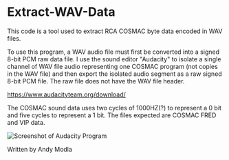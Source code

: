 # Extract-WAV-Data
This code is a tool used to extract RCA COSMAC byte data encoded in WAV files.

To use this program, a WAV audio file must first be converted into a signed 8-bit PCM raw data file.
I use the sound editor "Audacity" to isolate a single channel of WAV file audio 
representing one COSMAC program (not copies in the WAV file)
and then export the isolated audio segment as a raw signed 8-bit PCM file.
The raw file does not have the WAV file header.

https://www.audacityteam.org/download/

The COSMAC sound data uses two cycles of 1000HZ(?) to represent a 0 bit and five cycles to represent a 1 bit.
The files expected are COSMAC FRED and VIP data.

![Screenshot of Audacity Program](Extract-WAV-Data/screenshot/waveform.png)

Written by Andy Modla
